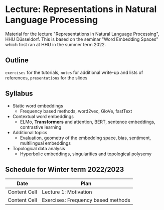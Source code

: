 # Lecture: Representations in Natural Language Processing

Material for the lecture "Representations in Natural Language Processing", HHU Düsseldorf.
This is based on the seminar "Word Embedding Spaces" which first ran at HHU in the summer term 2022.

## Outline

`exercises` for the tutorials, 
`notes` for additional write-up and lists of references, 
`presentations` for the slides

## Syllabus

* Static word embeddings
    * Frequency based methods, word2vec, GloVe, fastText
* Contextual word embeddings
    * ELMo, **Transformers** and attention, BERT, sentence embeddings, contrastive learning 
* Additional topics
    * Evaluation, geometry of the embedding space, bias, sentiment, multilingual embeddings
* Topological data analysis
    * Hyperbolic embeddings, singularities and topological polysemy


## Schedule for Winter term 2022/2023

| Date          | Plan          |
| ------------- | ------------- |
| Content Cell  | Lecture 1: Motivation |
| Content Cell  | Exercises: Frequency based methods  |